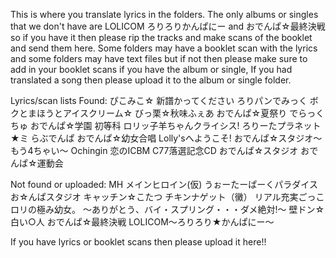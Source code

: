 This is where you translate lyrics in the folders.
The only albums or singles that we don't have are LOLICOM ろりろりかんぱにー and おでんぱ☆最終決戦 so if you have it then please rip the tracks and make scans of the booklet and send them here.
Some folders may have a booklet scan with the lyrics and some folders may have text files but if not then please make sure to add in your booklet scans if you have the album or single,
If you had translated a song then please upload it to the album or single folder.


Lyrics/scan lists
Found: ぴこみこ☆ 新譜かってください ろりパンでみっく ボクとまほうとアイスクリーム☆ びっ栗☆秋味ふぇあ おでんぱ☆夏祭り でらっくちゅ おでんぱ☆学園 初等科 ロリッ子羊ちゃんクライシス! ろりーたプラネット★ミ らぶでんぱ おでんぱ☆幼女合唱 Lolly'sへようこそ! おでんぱ☆スタジオ〜もう4ちゃい〜 Ochingin 恋のICBM C77落選記念CD おでんぱ☆スタジオ おでんぱ☆運動会

Not found or uploaded: MH メインヒロイン(仮) うぉーたーぱーくパラダイス お☆んぱスタジオ キャッチン☆こたつ チキンナゲット（黴） リアル充実ごっこ ロリの極み幼女。 ～ありがとう、バイ・スプリング・・・ダメ絶対!～ 壁ドン☆ 白い○人 おでんぱ☆最終決戦 LOLICOM～ろりろり★かんぱにー～

If you have lyrics or booklet scans then please upload it here!!
